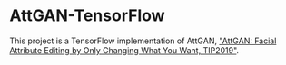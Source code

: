 # AttGAN-TensorFlow
This project is a TensorFlow implementation of AttGAN, ["AttGAN: Facial Attribute Editing by Only Changing What You Want, TIP2019"](https://arxiv.org/pdf/1711.10678.pdf).
